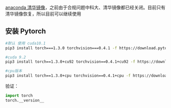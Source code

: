 

[anaconda 清华镜像](https://mirrors.tuna.tsinghua.edu.cn/help/anaconda/)，之前由于合规问题中科大、清华镜像都已经关闭。目前只有清华镜像恢复，所以目前可以继续使用

## 安装 Pytorch

```bash
#默认 使用 cuda10.1
pip3 install torch===1.3.0 torchvision===0.4.1 -f https://download.pytorch.org/whl/torch_stable.html

#cuda 9.2
pip3 install torch==1.3.0+cu92 torchvision==0.4.1+cu92 -f https://download.pytorch.org/whl/torch_stable.html

#cpu版本
pip3 install torch==1.3.0+cpu torchvision==0.4.1+cpu -f https://download.pytorch.org/whl/torch_stable.html
```


验证：

```python
import torch
torch.__version__
```

